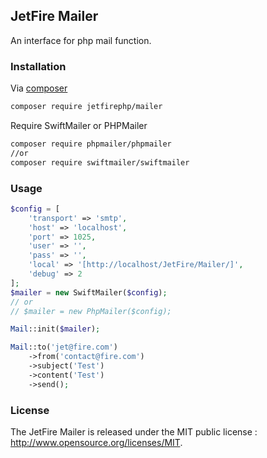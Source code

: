 ## JetFire Mailer

An interface for php mail function.

### Installation

Via [composer](https://getcomposer.org)

```bash
composer require jetfirephp/mailer
```

Require SwiftMailer or PHPMailer 

```bash
composer require phpmailer/phpmailer
//or
composer require swiftmailer/swiftmailer
```

### Usage

```php
$config = [
    'transport' => 'smtp',
    'host' => 'localhost',
    'port' => 1025,
    'user' => '',
    'pass' => '',
    'local' => '[http://localhost/JetFire/Mailer/]',
    'debug' => 2
];
$mailer = new SwiftMailer($config);
// or
// $mailer = new PhpMailer($config); 

Mail::init($mailer);

Mail::to('jet@fire.com')
    ->from('contact@fire.com')
    ->subject('Test')
    ->content('Test')
    ->send();
```

### License

The JetFire Mailer is released under the MIT public license : http://www.opensource.org/licenses/MIT. 